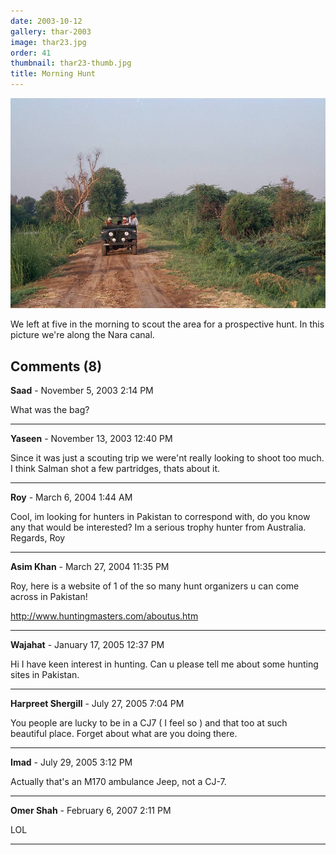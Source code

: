 ```yaml
---
date: 2003-10-12
gallery: thar-2003
image: thar23.jpg
order: 41
thumbnail: thar23-thumb.jpg
title: Morning Hunt
---
```


![Morning Hunt](./thar23.jpg)

We left at five in the morning to scout the area for a prospective hunt. In this picture we're along the Nara canal.

<div id="comments">

## Comments (8)

**Saad** - November  5, 2003  2:14 PM

What was the bag?

---

**Yaseen** - November 13, 2003 12:40 PM

Since it was just a scouting trip we were'nt really looking to shoot too much. I think Salman shot a few partridges, thats about it.

---

**Roy** - March  6, 2004  1:44 AM

Cool, im looking for hunters in Pakistan to correspond with, do you know any that would be interested?
Im a serious trophy hunter from Australia.
Regards, Roy

---

**Asim Khan** - March 27, 2004 11:35 PM

Roy, here is a website of 1 of the so many hunt organizers u can come across in Pakistan!

<http://www.huntingmasters.com/aboutus.htm>

---

**Wajahat** - January 17, 2005 12:37 PM

Hi I have keen interest in hunting. Can u please tell me about some hunting sites in Pakistan.

---

**Harpreet Shergill** - July 27, 2005  7:04 PM

You people are lucky to be in a CJ7 ( I feel so ) and that too at such beautiful place. Forget about what are you doing there.

---

**Imad** - July 29, 2005  3:12 PM

Actually that's an M170 ambulance Jeep, not a CJ-7.

---

**Omer Shah** - February  6, 2007  2:11 PM

LOL

---

</div>